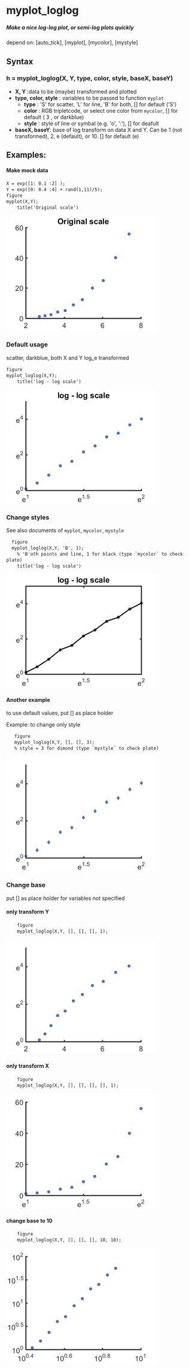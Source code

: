 # myplot_loglog 

##### Make a nice log-log plot, or semi-log plots quickly 
 
 depend on: [auto_tick], [myplot], [mycolor], [mystyle]
## Syntax

###  h = myplot_loglog(X, Y, type, color, style, baseX, baseY)

* **X, Y** :data to be (maybe) transformed and plotted
* **type, color, style** : variables to be passed to function `myplot`
  + **type** : 'S' for scatter, 'L' for line, 'B' for both, [] for default ('S')   
  + **color** :  RGB tripletcode, or select one color from `mycolor`, [] for default ( 3 , or darkblue)  
  + **style** : style of line or symbal (e.g. 'o', ':'), [] for deafult
* **baseX, baseY**: base of log transform on data X and Y. Can be 1 (not transformed), 2, e (default), or 10. [] for default (e)

## Examples:
#### Make mock data
    X = exp([1: 0.1 :2] );
    Y = exp([0: 0.4 :4] + rand(1,11)/5);
    figure
    myplot(X,Y); 
        title('Original scale')

![plot](images/myplot_loglog1.png)

### Default usage
 scatter, darkblue, both X and Y log\_e transformed
 
    figure
    myplot_loglog(X,Y); 
        title('log - log scale') 

![plot](images/myplot_loglog2.png)

### Change styles
 
See also documents of `myplot`, `mycolor`, `mystyle`

      figure
      myplot_loglog(X,Y, 'B', 1); 
		% 'B'oth points and line, 1 for black (type `mycolor` to check plate)
        title('log - log scale')

![plot](images/myplot_loglog3.png)

#### Another example
 to use default values, put [] as place holder

 Example: to change only style

       figure
       myplot_loglog(X,Y, [], [], 3); 
       % style = 3 for dimond (type `mystyle` to check plate)


![plot](images/myplot_loglog4.png) 

###  Change base
 put [] as place holder for variables not specified

####  only transform Y
        figure
        myplot_loglog(X,Y, [], [], [], 1);

![plot](images/myplot_loglog5.png) 

####  only transform X
        figure
        myplot_loglog(X,Y, [], [], [], [], 1);

![plot](images/myplot_loglog6.png) 

#### change base to 10
        figure
        myplot_loglog(X,Y, [], [], [], 10, 10); 

![plot](images/myplot_loglog7.png) 
 